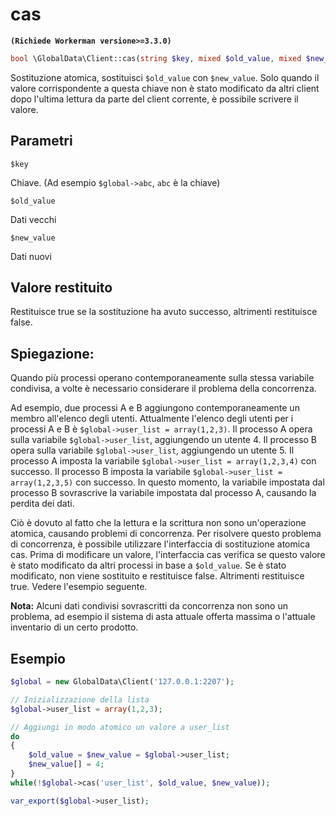 # cas
**``` (Richiede Workerman versione>=3.3.0) ```**
```php
bool \GlobalData\Client::cas(string $key, mixed $old_value, mixed $new_value)
```
Sostituzione atomica, sostituisci ```$old_value``` con ```$new_value```.
Solo quando il valore corrispondente a questa chiave non è stato modificato da altri client dopo l'ultima lettura da parte del client corrente, è possibile scrivere il valore.

## Parametri

 ``` $key ```

Chiave. (Ad esempio ```$global->abc```, ```abc``` è la chiave)

 ``` $old_value ```

Dati vecchi

 ``` $new_value ```

Dati nuovi

## Valore restituito
Restituisce true se la sostituzione ha avuto successo, altrimenti restituisce false.

## Spiegazione:

Quando più processi operano contemporaneamente sulla stessa variabile condivisa, a volte è necessario considerare il problema della concorrenza.

Ad esempio, due processi A e B aggiungono contemporaneamente un membro all'elenco degli utenti.
Attualmente l'elenco degli utenti per i processi A e B è ```$global->user_list = array(1,2,3)```.
Il processo A opera sulla variabile ```$global->user_list```, aggiungendo un utente 4.
Il processo B opera sulla variabile ```$global->user_list```, aggiungendo un utente 5.
Il processo A imposta la variabile ```$global->user_list = array(1,2,3,4)``` con successo.
Il processo B imposta la variabile ```$global->user_list = array(1,2,3,5)``` con successo.
In questo momento, la variabile impostata dal processo B sovrascrive la variabile impostata dal processo A, causando la perdita dei dati.

Ciò è dovuto al fatto che la lettura e la scrittura non sono un'operazione atomica, causando problemi di concorrenza.
Per risolvere questo problema di concorrenza, è possibile utilizzare l'interfaccia di sostituzione atomica cas.
Prima di modificare un valore, l'interfaccia cas verifica se questo valore è stato modificato da altri processi in base a ```$old_value```.
Se è stato modificato, non viene sostituito e restituisce false. Altrimenti restituisce true.
Vedere l'esempio seguente.

 **Nota:** 
Alcuni dati condivisi sovrascritti da concorrenza non sono un problema, ad esempio il sistema di asta attuale offerta massima o l'attuale inventario di un certo prodotto.

## Esempio

```php
$global = new GlobalData\Client('127.0.0.1:2207');

// Inizializzazione della lista
$global->user_list = array(1,2,3);

// Aggiungi in modo atomico un valore a user_list
do
{
    $old_value = $new_value = $global->user_list;
    $new_value[] = 4;
}
while(!$global->cas('user_list', $old_value, $new_value));

var_export($global->user_list);
```
